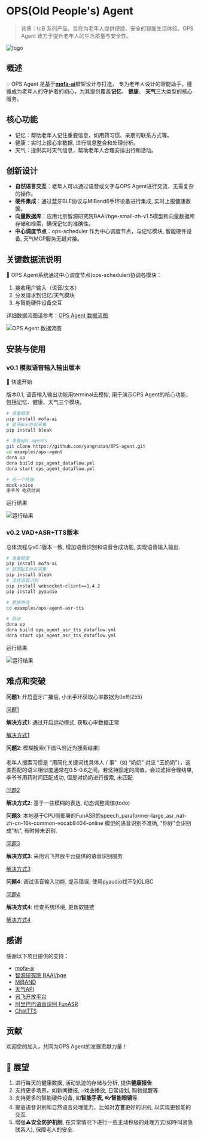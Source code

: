 # OPS(Old People's) Agent

> 背景：toB 系列产品，旨在为老年人提供便捷、安全的智能生活体验。OPS Agent 致力于提升老年人的生活质量与安全性。
>
![logo](./docs/ops-logo.jpg)

## 概述

💡 OPS Agent 是基于[**mofa-ai**](https://github.com/mofa-org/mofa)框架设计与打造， 专为老年人设计的智能助手，遵循成为老年人的守护者的初心，为其提供覆盖**记忆**、 **健康**、 **天气**三大类型的核心服务。

## 核心功能

- 记忆：帮助老年人记住重要信息，如用药习惯、亲朋的联系方式等。
- 健康：实时上报心率数据, 进行信息整合和处理分析。
- 天气：提供实时天气信息，帮助老年人合理安排出行和活动。

## 创新设计

- **自然语言交互**：老年人可以通过语音或文字与OPS Agent进行交流，无需复杂的操作。
- **硬件集成**：通过蓝牙BLE协议与MiBand6手环设备进行集成, 实时上报健康数据。
- **向量数据库**：应用北京智源研究院BAAI/bge-small-zh-v1.5模型和向量数据库存储和检索，确保记忆的准确性。
- **中心调度节点**：ops-scheduler 作为中心调度节点，与记忆模块, 智能硬件设备, 天气MCP服务无缝对接。

## 关键数据流说明

🌳 OPS Agent系统通过中心调度节点(ops-scheduler)协调各模块：

1. 接收用户输入（语音/文本）
2. 分发请求到记忆/天气模块
3. 与智能硬件设备交互

详细数据流图请参考：[OPS Agent 数据流图](./examples/ops-agent/ops_agent_dataflow-graph.html)

![OPS Agent 数据流图](./docs/dataflow.png)

## 安装与使用

### v0.1 模拟语音输入输出版本

🚀 快速开始

版本0.1, 语音输入输出功能用terminal去模拟,  用于演示OPS Agent的核心功能，包括记忆、健康、天气三个模块。

```bash
# 准备框架
pip install mofa-ai
# 蓝牙BLE协议采集
pip install bleak

# 准备ops agents
git clone https://github.com/yangrudan/OPS-agent.git
cd examples/ops-agent
dora up
dora build ops_agent_dataflow.yml
dora start ops_agent_dataflow.yml

# 另一个终端
mock-voice
李爷爷 吃药时间
```

运行结果

![运行结果](./docs/mock-voice-v0.1.png)

### v0.2 VAD+ASR+TTS版本

总体流程与v0.1版本一致, 增加语音识别和语音合成功能, 实现语音输入输出.

```bash
# 准备框架
pip install mofa-ai
# 蓝牙BLE协议采集
pip install bleak
# 流式语音识别
pip install websocket-client==1.4.2
pip install pyaudio

# 更换路径
cd examples/ops-agent-asr-tts

# 启动
dora up
dora build ops_agent_asr_tts_dataflow.yml
dora start ops_agent_asr_tts_dataflow.yml
```

运行结果

![运行结果](./docs/mock-voice-v0.2.png)


## 难点和突破

**问题1**: 开启蓝牙广播后, 小米手环获取心率数据为0xff(255)

[问题1](./docs/challenge/Q1.JPG)

**解决方式1**: 通过开启运动模式, 获取心率数据正常

[解决方式1](./docs/challenge/A1.png)

**问题2**: 模糊搜索(下图🔍附近为搜索结果)

老年人搜索习惯是 “用简化关键词找具体人 / 事”（如 “奶奶” 对应 “王奶奶”），这类匹配的语义相似度通常在0.5-0.6之间。若坚持固定的阈值，会过滤掉合理结果, 李爷爷用药时间匹配成功, 但是对奶奶进行搜索, 未匹配.

[问题2](./docs/challenge/Q2.png)

**解决方式2**: 基于一些模糊的表达, 动态调整阈值(todo)

**问题3**: 本地基于CPU侧部署的FunASR的speech_paraformer-large_asr_nat-zh-cn-16k-common-vocab8404-online
模型的语音识别不准确, "你好"会识别成"杭", 有时候未识别.

[问题3](./docs/challenge/Q3.png)

**解决方式3**: 采用讯飞开放平台提供的语音识别服务

[解决方式3](./docs/challenge/A3.png)

**问题4**: 调试语音输入功能, 提示错误, 使用pyaudio找不到GLIBC

[问题4](./docs/challenge/Q4.png)

**解决方式4**: 检查系统环境, 更新软链接

[解决方式4](./docs/challenge/A4.png)

## 感谢

感谢以下项目提供的支持：

- [mofa-ai](https://github.com/mofa-org/mofa)
- [智源研究院 BAAI/bge](https://huggingface.co/BAAI/bge-small-zh)
- [MiBAND](https://github.com/mengxin239/miband4-heartrate)
- [天气API](https://www.apispace.com/)
- [讯飞开放平台](https://console.xfyun.cn/services/new_rta)
- [阿里巴巴语音识别 FunASR](https://pypi.org/project/funasr/)
- [ChatTTS](https://github.com/2noise/ChatTTS)

## 贡献

欢迎您的加入，共同为OPS Agent的发展贡献力量！

## 👋 展望

1. 进行每天的健康数据, 活动轨迹的存储与分析, 提供**健康报告**.
2. 支持更多场景，如新闻播报, 🎶戏曲播放, 日常规划, 购物提醒等.
3. 支持更多的智能硬件设备, 如**智能手表, 👓智能眼镜**等.
4. 提高语音识别和自然语言处理能力，比如对**方言**更好的识别, 以实现更智能的交互.
5. 增强⚠️**安全防护机制**, 在异常情况下进行一些主动积极的处理方式(如呼叫紧急联系人), 保障老人的安全.
